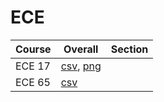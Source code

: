 # ECE

| Course | Overall | Section |
| ------ | ------- | ------- |
| ECE 17 | [csv](https://github.com/UCSD-Historical-Enrollment-Data/2024Summer1/blob/main/overall/ECE%2017.csv), [png](https://raw.githubusercontent.com/UCSD-Historical-Enrollment-Data/2024Summer1/main/plot_overall/ECE%2017.png) |  |
| ECE 65 | [csv](https://github.com/UCSD-Historical-Enrollment-Data/2024Summer1/blob/main/overall/ECE%2065.csv) |  |
